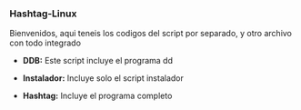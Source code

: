 ### Hashtag-Linux

Bienvenidos, aqui teneis los codigos del script por separado, y otro archivo con todo integrado

* **DDB:** Este script incluye el programa dd 

* **Instalador:** Incluye solo el script instalador

* **Hashtag:** Incluye el programa completo
